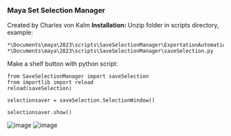 ### **Maya Set Selection Manager**
Created by Charles von Kalm
**Installation:**
Unzip folder in scripts directory, example:

```
*\Documents\maya\2023\scripts\SaveSelectionManager\ExportationAutomation.py
*\Documents\maya\2023\scripts\SaveSelectionManager\saveSelection.py

```
Make a shelf button with python script:
```
from SaveSelectionManager import saveSelection
from importlib import reload
reload(saveSelection)

selectionsaver = saveSelection.SelectionWindow()

selectionsaver.show()
```
![image](https://github.com/user-attachments/assets/dcdde05d-377e-48dd-af8e-55d8d6a0f273)
![image](https://github.com/user-attachments/assets/0281b9cf-1315-45e7-b567-2ae861385a25)
